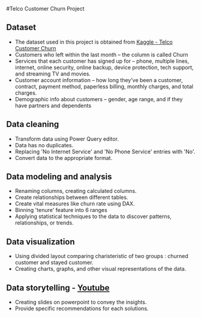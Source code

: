 #Telco Customer Churn Project 
## Dataset
- The dataset used in this project is obtained from [Kaggle - Telco Customer Churn](https://www.kaggle.com/datasets/yeanzc/telco-customer-churn-ibm-dataset?resource=download)
- Customers who left within the last month – the column is called Churn
- Services that each customer has signed up for – phone, multiple lines, internet, online security, online backup, device protection, tech support, and streaming TV and movies.
- Customer account information – how long they’ve been a customer, contract, payment method, paperless billing, monthly charges, and total charges.
- Demographic info about customers – gender, age range, and if they have partners and dependents

## Data cleaning
- Transform data using Power Query editor.
- Data has no duplicates.
- Replacing 'No Internet Service' and 'No Phone Service' entries with 'No'.
- Convert data to the appropriate format.

## Data modeling and analysis 
- Renaming columns, creating calculated columns.
- Create relationships between different tables.
- Create vital measures like churn rate using DAX.
- Binning 'tenure' feature into 6 ranges
- Applying statistical techniques to the data to discover patterns, relationships, or trends.

## Data visualization
- Using divided layout comparing charisteristic of two groups : churned customer and stayed customer.
- Creating charts, graphs, and other visual representations of the data.

## Data storytelling - [Youtube](https://youtu.be/RBPA0lM6Jq8?si=jRfSTM8hcoj4MgIi)
- Creating slides on powerpoint to convey the insights.
- Provide specific recommendations for each solutions.












